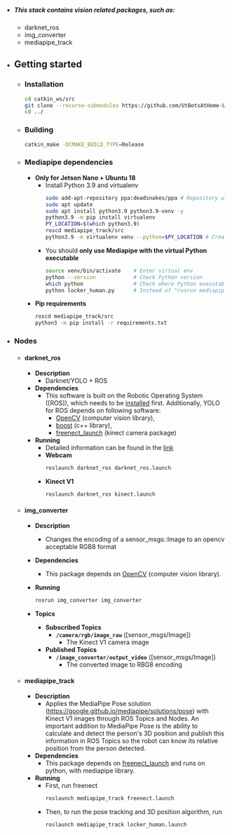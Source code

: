 - ##### This stack contains vision related packages, such as:
    - darknet_ros
    - img_converter
    - mediapipe_track

- ## Getting started
    - ### Installation
        ```bash 
        cd catkin_ws/src
        git clone --recurse-submodules https://github.com/UtBotsAtHome-UTFPR/utbots_vision.git
        cd ../
        ```

    - ### Building
        ```bash
        catkin_make -DCMAKE_BUILD_TYPE=Release
        ```

    - ### Mediapipe dependencies
        - **Only for Jetson Nano + Ubuntu 18**
            - Install Python 3.9 and virtualenv
                ```bash
                sudo add-apt-repository ppa:deadsnakes/ppa # Repository with many Python versions
                sudo apt update
                sudo apt install python3.9 python3.9-venv -y
                python3.9 -m pip install virtualenv
                PY_LOCATION=$(which python3.9)
                roscd mediapipe_track/src
                python3.9 -m virtualenv venv --python=$PY_LOCATION # Create virtual env
                ```
            - You should **only use Mediapipe with the virtual Python executable**
                ```bash
                source venv/bin/activate    # Enter virtual env
                python --version            # Check Python version
                which python                # Check where Python executable is
                python locker_human.py      # Instead of "rosrun mediapipe_track locker_human.py"
                ```
        - **Pip requirements**
            ```bash
            roscd mediapipe_track/src
            python3 -m pip install -r requirements.txt
            ```
- ### Nodes
    - #### darknet_ros
        - **Description**
            - Darknet/YOLO + ROS
        - **Dependencies**
            - This software is built on the Robotic Operating System ([ROS]), which needs to be [installed](http://wiki.ros.org) first. Additionally, YOLO for ROS depends on following software:
                - [OpenCV](http://opencv.org/) (computer vision library),
                - [boost](http://www.boost.org/) (c++ library),
                - [freenect_launch](https://github.com/ros-drivers/freenect_stack) (kinect camera package)
        - **Running** 
            - Detailed information can be found in the [link](https://github.com/gustavo-fardo/darknet_ros)
            - **Webcam**
                ```bash
                roslaunch darknet_ros darknet_ros.launch
                ```
            - **Kinect V1**
                ```bash
                roslaunch darknet_ros kinect.launch
                ```
    - #### img_converter
        - **Description**
            - Changes the encoding of a sensor_msgs::Image to an opencv acceptable RGB8 format
        - **Dependencies**
            - This package depends on [OpenCV](http://opencv.org/) (computer vision library).
        - **Running**
            ```bash
            rosrun img_converter img_converter
            ```

        - **Topics**
            - **Subscribed Topics**
                - **`/camera/rgb/image_raw`** ([sensor_msgs/Image])
                    - The Kinect V1 camera image
            - **Published Topics**
                - **`/image_converter/output_video`** ([sensor_msgs/Image])
                    - The converted image to RBG8 encoding

    - #### mediapipe_track
        - **Description**
            - Applies the MediaPipe Pose solution (https://google.github.io/mediapipe/solutions/pose) with Kinect V1 images through ROS Topics and Nodes. An important addition to MediaPipe Pose is the ability to calculate and detect the person's 3D position and publish this information in ROS Topics so the robot can know its relative position from the person detected.
        - **Dependencies**
            - This package depends on [freenect_launch](https://github.com/ros-drivers/freenect_stack) and runs on python, with mediapipe library.
        - **Running**
            - First, run freenect
                ```bash
                roslaunch mediapipe_track freenect.launch
                ```
            - Then, to run the pose tracking and 3D position algorithm, run 
                ```bash
                roslaunch mediapipe_track locker_human.launch
                ```
